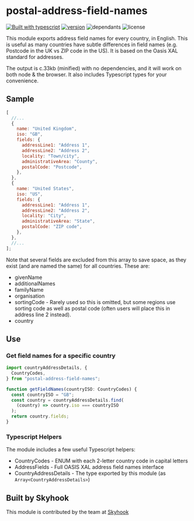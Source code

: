 # postal-address-field-names

[![Built with
typescript](https://badgen.net/badge/icon/typescript?icon=typescript&label)](https://www.typescriptlang.org/)
[![version](https://badgen.net/npm/v/postal-address-field-names)](https://www.npmjs.com/package/postal-address-field-names)
![dependants](https://badgen.net/npm/dependents/postal-address-field-names) ![license](https://badgen.net/npm/license/postal-address-field-names)

This module exports address field names for every country, in English. This is
useful as many countries have subtle differences in field names (e.g. Postcode
in the UK vs ZIP code in the US). It is based on the Oasis XAL standard for addresses.

The output is c.33kb (minified) with no dependencies, and it will work on both node & the browser. It also includes
Typescript types for your convenience.

## Sample

```javascript
[
  //...
  {
    name: "United Kingdom",
    iso: "GB",
    fields: {
      addressLine1: "Address 1",
      addressLine2: "Address 2",
      locality: "Town/city",
      administrativeArea: "County",
      postalCode: "Postcode",
    },
  },
  {
    name: "United States",
    iso: "US",
    fields: {
      addressLine1: "Address 1",
      addressLine2: "Address 2",
      locality: "City",
      administrativeArea: "State",
      postalCode: "ZIP code",
    },
  },
  //...
];
```

Note that several fields are excluded from this array to save space, as they
exist (and are named the same) for all countries. These are:

- givenName
- additionalNames
- familyName
- organisation
- sortingCode - Rarely used so this is omitted, but some regions use sorting
  code as well as postal code (often users will place this in address line 2 instead).
- country

## Use

### Get field names for a specific country

```typescript
import countryAddressDetails, {
  CountryCodes,
} from "postal-address-field-names";

function getFieldNames(countryISO: CountryCodes) {
  const countryISO = "GB";
  const country = countryAddressDetails.find(
    (country) => country.iso === countryISO
  );
  return country.fields;
}
```

### Typescript Helpers

The module includes a few useful Typescript helpers:

- CountryCodes - ENUM with each 2-letter country code in capital letters
- AddressFields - Full OASIS XAL address field names interface
- CountryAddressDetails - The type exported by this module (as `Array<CountryAddressDetails>`)

## Built by Skyhook

This module is contributed by the team at [Skyhook](https://www.skyhookadventure.com/)
